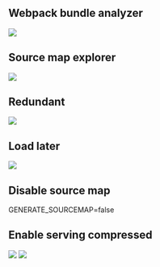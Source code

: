 ## Webpack bundle analyzer
![](https://github.com/STS-React/hieu-code-splitting/blob/main/img/bundle%20analyzer.PNG?raw=true)

## Source map explorer
![](https://github.com/STS-React/hieu-code-splitting/blob/main/img/source%20map%20explorer.PNG?raw=true)

## Redundant
![](https://github.com/STS-React/hieu-code-splitting/blob/main/img/antd.PNG?raw=true)

## Load later
![](https://github.com/STS-React/hieu-code-splitting/blob/main/img/lazy%20load.PNG?raw=true)

## Disable source map
GENERATE_SOURCEMAP=false

## Enable serving compressed
![](https://github.com/STS-React/hieu-code-splitting/blob/main/img/cloudfront%201.PNG?raw=true)
![](https://github.com/STS-React/hieu-code-splitting/blob/main/img/cloundfront%202.PNG?raw=true)
